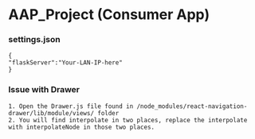 # AAP_Project (Consumer App)

### settings.json
```
{
"flaskServer":"Your-LAN-IP-here"
}
```

### Issue with Drawer
```
1. Open the Drawer.js file found in /node_modules/react-navigation-drawer/lib/module/views/ folder
2. You will find interpolate in two places, replace the interpolate with interpolateNode in those two places.
```
